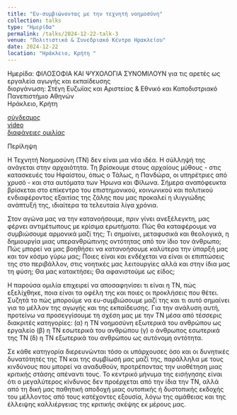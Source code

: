 ```yaml
---
title: "Ευ-συμβιώνοντας με την τεχνητή νοημοσύνη"
collection: talks
type: "Ημερίδα"
permalink: /talks/2024-12-22-talk-3
venue: "Πολιτιστικό & Συνεδριακό Κέντρο Ηρακλείου"
date: 2024-12-22
location: "Ηράκλειο, Κρήτη "
---
```


Ημερίδα: ΦΙΛΟΣΟΦΙΑ ΚΑΙ ΨΥΧΟΛΟΓΙΑ ΣΥΝΟΜΙΛΟΥΝ για τις αρετές ως εργαλεία αγωγής και εκπαίδευσης  
διοργάνωση: Στέγη Ευζωϊας και Αριστείας & Εθνικό και Καποδιστριακό Πανεπιστήμιο Αθηνών  
Ηράκλειο, Κρήτη

[σύνδεσμος](https://www.elstea.net/2024/12/02/imerida-philosophia-psihologia-aretes/?fbclid=IwY2xjawHR839leHRuA2FlbQIxMAABHb9R_YxYnvUTdrfEmJ6djmgQc13DylYVkLpRhR4eLIklqcGe845gFa3PVA_aem_fxFTovajBv5df_mFDRE_6g)  
[video](https://www.youtube.com/channel/UC7p28jh8UQ89wWIZskYjWdg?app=desktop&fbclid=IwY2xjawHR889leHRuA2FlbQIxMAABHU5swZWohZTZ9xGSlqBUEm_IKfZqO62h7lnHpqaQns-TWqRv1tgd_qLOpQ_aem_QL-416VlDxoavyCpjaWlzA)  
[διαφάνειες ομιλίας](https://docs.google.com/presentation/d/1uR2m1tLq6nzg_6CrL-xqo_6WoTaGMkTncACLV8Ja488/edit?usp=sharing)

Περίληψη

Η Τεχνητή Νοημοσύνη (ΤΝ) δεν είναι μια νέα ιδέα. Η σύλληψή της ανάγεται στην
αρχαιότητα. Τη βρίσκουμε στους αρχαίους μύθους - στις κατασκευές του Ηφαίστου,
όπως ο Τάλως, η Πανδώρα, οι υπηρέτριες από χρυσό - και στα αυτόματα των Ήρωνα
και Φίλωνα. Σήμερα αναπόφευκτα βρίσκεται στο επίκεντρο του επιστημονικού,
κοινωνικού και πολιτικού ενδιαφέροντος εξαιτίας της ζάλης που μας προκαλεί η
ιλιγγιώδης ανάπτυξή της, ιδιαίτερα τα τελευταία λίγα χρόνια.

Στον αγώνα μας να την κατανοήσουμε, πριν γίνει ανεξέλεγκτη, μας φέρνει
αντιμέτωπους με κρίσιμα ερωτήματα. Πώς θα καταφέρουμε να συμβιώσουμε
αρμονικά μαζί της; Τι σημαίνει, μεταφυσικά και θεολογικά, η δημιουργία
μιας υπερανθρώπινης οντότητας από τον ίδιο τον άνθρωπο; Πώς μπορεί να μας βοηθήσει να
κατανοήσουμε καλύτερα την ύπαρξή μας και τον κόσμο γύρω μας; Ποιες είναι και
ενδέχεται να είναι οι επιπτώσεις της στο περιβάλλον, στις νοητικές μας λειτουργίες
αλλά και στην ίδια μας τη φύση; Θα μας κατακτήσει; Θα αφανιστούμε ως είδος;

Η παρούσα ομιλία επιχειρεί να αποσαφηνίσει τι είναι η ΤΝ, πώς εξελίχθηκε, ποια
είναι τα οφέλη της και ποιες οι προκλήσεις που θέτει. Συζητά το πώς μπορούμε να
ευ-συμβιώσουμε μαζί της και τι αυτό σημαίνει για το μέλλον της αγωγής και της
εκπαίδευσης. Για την ανάλυση αυτή, προτείνω να προσεγγίσουμε τη σχέση μας με
την ΤΝ μέσα από τέσσερις διακριτές κατηγορίες: (α) η ΤΝ νοημοσύνη εξωτερικά του
ανθρώπου ως εργαλείο (β) η ΤΝ εσωτερικά του ανθρώπου (γ) ο άνθρωπος εσωτερικά
της ΤΝ (δ) η ΤΝ εξωτερικά του ανθρώπου ως αυτόνομη οντότητα.

Σε κάθε κατηγορία διερευνώνται τόσο οι υπάρχουσες όσο και οι δυνητικές
δυνατότητές της ΤΝ και της συμβίωσή μας μαζί της, παράλληλα με τους κινδύνους
που μπορεί να αναδυθούν, προτρέποντας την υιοθέτηση μιας κριτικής στάσης
απέναντι τους. Το κεντρικό μήνυμα της εισήγησης είναι ότι ο μεγαλύτερος κίνδυνος
δεν προέρχεται από την ίδια την ΤΝ, αλλά από τη δική μας παθητική αποδοχή μιας
ουτοπικής ή δυστοπικής εκδοχής του μέλλοντος από τους κατέχοντες εξουσία, λόγω
της αμάθειας και της έλλειψης καλλιέργειας της κριτικής σκέψης εκ μέρους μας.
